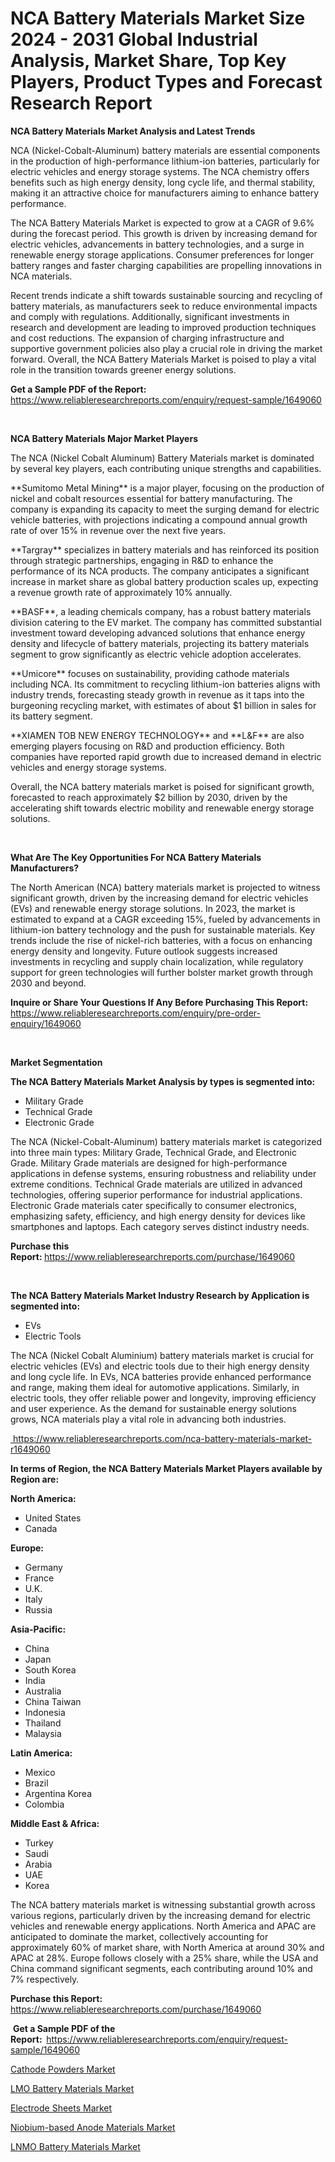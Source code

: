 <p><h1>NCA Battery Materials Market Size 2024 - 2031 Global Industrial Analysis, Market Share, Top Key Players, Product Types and Forecast Research Report</h1></p><p><strong>NCA Battery Materials Market Analysis and Latest Trends</strong></p>
<p><p>NCA (Nickel-Cobalt-Aluminum) battery materials are essential components in the production of high-performance lithium-ion batteries, particularly for electric vehicles and energy storage systems. The NCA chemistry offers benefits such as high energy density, long cycle life, and thermal stability, making it an attractive choice for manufacturers aiming to enhance battery performance.</p><p>The NCA Battery Materials Market is expected to grow at a CAGR of 9.6% during the forecast period. This growth is driven by increasing demand for electric vehicles, advancements in battery technologies, and a surge in renewable energy storage applications. Consumer preferences for longer battery ranges and faster charging capabilities are propelling innovations in NCA materials.</p><p>Recent trends indicate a shift towards sustainable sourcing and recycling of battery materials, as manufacturers seek to reduce environmental impacts and comply with regulations. Additionally, significant investments in research and development are leading to improved production techniques and cost reductions. The expansion of charging infrastructure and supportive government policies also play a crucial role in driving the market forward. Overall, the NCA Battery Materials Market is poised to play a vital role in the transition towards greener energy solutions.</p></p>
<p><strong>Get a Sample PDF of the Report:&nbsp;</strong> <a href="https://www.reliableresearchreports.com/enquiry/request-sample/1649060?utm_campaign=115&utm_medium=2&utm_source=Github&utm_content=ia&utm_term=29122024&utm_id=nca-battery-materials">https://www.reliableresearchreports.com/enquiry/request-sample/1649060</a></p>
<p>&nbsp;</p>
<p><strong>NCA Battery Materials Major Market Players</strong></p>
<p><p>The NCA (Nickel Cobalt Aluminum) Battery Materials market is dominated by several key players, each contributing unique strengths and capabilities. </p><p>**Sumitomo Metal Mining** is a major player, focusing on the production of nickel and cobalt resources essential for battery manufacturing. The company is expanding its capacity to meet the surging demand for electric vehicle batteries, with projections indicating a compound annual growth rate of over 15% in revenue over the next five years.</p><p>**Targray** specializes in battery materials and has reinforced its position through strategic partnerships, engaging in R&D to enhance the performance of its NCA products. The company anticipates a significant increase in market share as global battery production scales up, expecting a revenue growth rate of approximately 10% annually.</p><p>**BASF**, a leading chemicals company, has a robust battery materials division catering to the EV market. The company has committed substantial investment toward developing advanced solutions that enhance energy density and lifecycle of battery materials, projecting its battery materials segment to grow significantly as electric vehicle adoption accelerates.</p><p>**Umicore** focuses on sustainability, providing cathode materials including NCA. Its commitment to recycling lithium-ion batteries aligns with industry trends, forecasting steady growth in revenue as it taps into the burgeoning recycling market, with estimates of about $1 billion in sales for its battery segment.</p><p>**XIAMEN TOB NEW ENERGY TECHNOLOGY** and **L&F** are also emerging players focusing on R&D and production efficiency. Both companies have reported rapid growth due to increased demand in electric vehicles and energy storage systems.</p><p>Overall, the NCA battery materials market is poised for significant growth, forecasted to reach approximately $2 billion by 2030, driven by the accelerating shift towards electric mobility and renewable energy storage solutions.</p></p>
<p>&nbsp;</p>
<p><strong>What Are The Key Opportunities For NCA Battery Materials Manufacturers?</strong></p>
<p><p>The North American (NCA) battery materials market is projected to witness significant growth, driven by the increasing demand for electric vehicles (EVs) and renewable energy storage solutions. In 2023, the market is estimated to expand at a CAGR exceeding 15%, fueled by advancements in lithium-ion battery technology and the push for sustainable materials. Key trends include the rise of nickel-rich batteries, with a focus on enhancing energy density and longevity. Future outlook suggests increased investments in recycling and supply chain localization, while regulatory support for green technologies will further bolster market growth through 2030 and beyond.</p></p>
<p><strong>Inquire or Share Your Questions If Any Before Purchasing This Report:</strong> <a href="https://www.reliableresearchreports.com/enquiry/pre-order-enquiry/1649060?utm_campaign=115&utm_medium=2&utm_source=Github&utm_content=ia&utm_term=29122024&utm_id=nca-battery-materials">https://www.reliableresearchreports.com/enquiry/pre-order-enquiry/1649060</a></p>
<p>&nbsp;</p>
<p><strong>Market Segmentation</strong></p>
<p><strong>The NCA Battery Materials Market Analysis by types is segmented into:</strong></p>
<p><ul><li>Military Grade</li><li>Technical Grade</li><li>Electronic Grade</li></ul></p>
<p><p>The NCA (Nickel-Cobalt-Aluminum) battery materials market is categorized into three main types: Military Grade, Technical Grade, and Electronic Grade. Military Grade materials are designed for high-performance applications in defense systems, ensuring robustness and reliability under extreme conditions. Technical Grade materials are utilized in advanced technologies, offering superior performance for industrial applications. Electronic Grade materials cater specifically to consumer electronics, emphasizing safety, efficiency, and high energy density for devices like smartphones and laptops. Each category serves distinct industry needs.</p></p>
<p><strong>Purchase this Report:&nbsp;</strong><a href="https://www.reliableresearchreports.com/purchase/1649060?utm_campaign=115&utm_medium=2&utm_source=Github&utm_content=ia&utm_term=29122024&utm_id=nca-battery-materials">https://www.reliableresearchreports.com/purchase/1649060</a></p>
<p>&nbsp;</p>
<p><strong>The NCA Battery Materials Market Industry Research by Application is segmented into:</strong></p>
<p><ul><li>EVs</li><li>Electric Tools</li></ul></p>
<p><p>The NCA (Nickel Cobalt Aluminium) battery materials market is crucial for electric vehicles (EVs) and electric tools due to their high energy density and long cycle life. In EVs, NCA batteries provide enhanced performance and range, making them ideal for automotive applications. Similarly, in electric tools, they offer reliable power and longevity, improving efficiency and user experience. As the demand for sustainable energy solutions grows, NCA materials play a vital role in advancing both industries.</p></p>
<p><a href="https://www.reliableresearchreports.com/nca-battery-materials-market-r1649060?utm_campaign=115&utm_medium=2&utm_source=Github&utm_content=ia&utm_term=29122024&utm_id=nca-battery-materials">&nbsp;https://www.reliableresearchreports.com/nca-battery-materials-market-r1649060</a></p>
<p><strong>In terms of Region, the NCA Battery Materials Market Players available by Region are:</strong></p>
<p>
    <p> <strong> North America: </strong>
        <ul>
            <li>United States</li>
            <li>Canada</li>
        </ul>
        </p> 
    <p> <strong> Europe: </strong>
        <ul>
            <li>Germany</li>
            <li>France</li>
            <li>U.K.</li>
            <li>Italy</li>
            <li>Russia</li>
        </ul>
        </p> 
    <p> <strong> Asia-Pacific: </strong>
        <ul>
            <li>China</li>
            <li>Japan</li>
            <li>South Korea</li>
            <li>India</li>
            <li>Australia</li>
            <li>China Taiwan</li>
            <li>Indonesia</li>
            <li>Thailand</li>
            <li>Malaysia</li>
        </ul>
        </p> 
    <p> <strong> Latin America: </strong>
        <ul>
            <li>Mexico</li>
            <li>Brazil</li>
            <li>Argentina Korea</li>
            <li>Colombia</li>
        </ul>
        </p> 
    <p> <strong> Middle East & Africa: </strong>
        <ul>
            <li>Turkey</li>
            <li>Saudi</li>
            <li>Arabia</li>
            <li>UAE</li>
            <li>Korea</li>
        </ul>
    </p>
    </p>
<p><p>The NCA battery materials market is witnessing substantial growth across various regions, particularly driven by the increasing demand for electric vehicles and renewable energy applications. North America and APAC are anticipated to dominate the market, collectively accounting for approximately 60% of market share, with North America at around 30% and APAC at 28%. Europe follows closely with a 25% share, while the USA and China command significant segments, each contributing around 10% and 7% respectively.</p></p>
<p><strong>Purchase this Report: </strong><a href="https://www.reliableresearchreports.com/purchase/1649060?utm_campaign=115&utm_medium=2&utm_source=Github&utm_content=ia&utm_term=29122024&utm_id=nca-battery-materials">https://www.reliableresearchreports.com/purchase/1649060</a></p>
<p>&nbsp;<strong>Get a Sample PDF of the Report:&nbsp;&nbsp;</strong><a href="https://www.reliableresearchreports.com/enquiry/request-sample/1649060?utm_campaign=115&utm_medium=2&utm_source=Github&utm_content=ia&utm_term=29122024&utm_id=nca-battery-materials">https://www.reliableresearchreports.com/enquiry/request-sample/1649060</a></p>
<p><strong></strong></p>
<p><p><a href="https://github.com/bensemilia864/Market-Research-Report-List-1/blob/main/cathode-powders-market.md?utm_campaign=115&utm_medium=2&utm_source=Github&utm_content=ia&utm_term=29122024&utm_id=nca-battery-materials">Cathode Powders Market</a></p><p><a href="https://github.com/arnoldannice0/Market-Research-Report-List-1/blob/main/lmo-battery-materials-market.md?utm_campaign=115&utm_medium=2&utm_source=Github&utm_content=ia&utm_term=29122024&utm_id=nca-battery-materials">LMO Battery Materials Market</a></p><p><a href="https://github.com/justalichtenberger/Market-Research-Report-List-1/blob/main/electrode-sheets-market.md?utm_campaign=115&utm_medium=2&utm_source=Github&utm_content=ia&utm_term=29122024&utm_id=nca-battery-materials">Electrode Sheets Market</a></p><p><a href="https://github.com/JakirUddin651/Market-Research-Report-List-1/blob/main/niobium-based-anode-materials-market.md?utm_campaign=115&utm_medium=2&utm_source=Github&utm_content=ia&utm_term=29122024&utm_id=nca-battery-materials">Niobium-based Anode Materials Market</a></p><p><a href="https://github.com/gerdabatiskzv9/Market-Research-Report-List-1/blob/main/lnmo-battery-materials-market.md?utm_campaign=115&utm_medium=2&utm_source=Github&utm_content=ia&utm_term=29122024&utm_id=nca-battery-materials">LNMO Battery Materials Market</a></p></p>